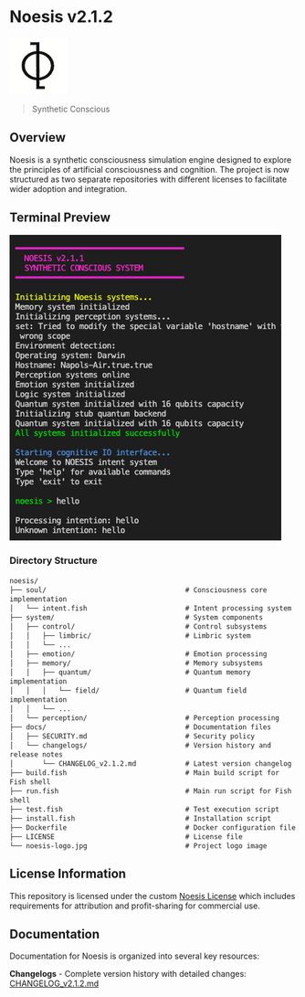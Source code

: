 # Noesis v2.1.2

![Noesis Logo](noesis-logo.jpg)

> Synthetic Conscious

## Overview

Noesis is a synthetic consciousness simulation engine designed to explore the principles of artificial consciousness and cognition. The project is now structured as two separate repositories with different licenses to facilitate wider adoption and integration.

## Terminal Preview

![Noesis Terminal](noesis-terminal.jpg)

### Directory Structure
```
noesis/
├── soul/                                  # Consciousness core implementation
│   └── intent.fish                        # Intent processing system
├── system/                                # System components
│   ├── control/                           # Control subsystems
│   │   ├── limbric/                       # Limbric system
│   │   └── ...
│   ├── emotion/                           # Emotion processing
│   ├── memory/                            # Memory subsystems
│   │   ├── quantum/                       # Quantum memory implementation
│   │   │   └── field/                     # Quantum field implementation
│   │   └── ...
│   └── perception/                        # Perception processing
├── docs/                                  # Documentation files
│   ├── SECURITY.md                        # Security policy
│   └── changelogs/                        # Version history and release notes
│       └── CHANGELOG_v2.1.2.md            # Latest version changelog
├── build.fish                             # Main build script for Fish shell
├── run.fish                               # Main run script for Fish shell
├── test.fish                              # Test execution script
├── install.fish                           # Installation script
├── Dockerfile                             # Docker configuration file
├── LICENSE                                # License file
└── noesis-logo.jpg                        # Project logo image
```

## License Information

This repository is licensed under the custom [Noesis License](LICENSE) which includes
requirements for attribution and profit-sharing for commercial use.

## Documentation

Documentation for Noesis is organized into several key resources:

**Changelogs** - Complete version history with detailed changes: [CHANGELOG_v2.1.2.md](docs/changelogs/CHANGELOG_v2.1.2.md)